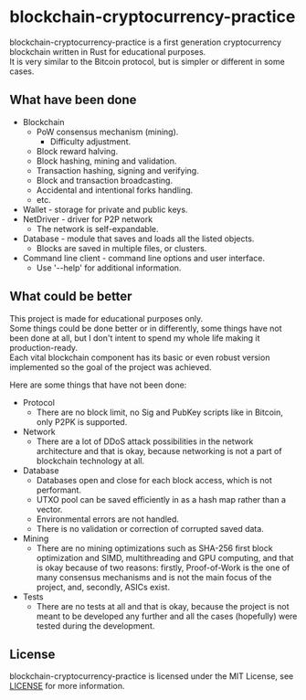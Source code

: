 # blockchain-cryptocurrency-practice
blockchain-cryptocurrency-practice is a first generation cryptocurrency blockchain
written in Rust for educational purposes.  
It is very similar to the Bitcoin protocol, but is simpler or different in some cases.

## What have been done
 - Blockchain
   - PoW consensus mechanism (mining).
     - Difficulty adjustment.
   - Block reward halving.
   - Block hashing, mining and validation.
   - Transaction hashing, signing and verifying.
   - Block and transaction broadcasting.
   - Accidental and intentional forks handling.
   - etc.
 - Wallet - storage for private and public keys.
 - NetDriver - driver for P2P network
   - The network is self-expandable.
 - Database - module that saves and loads all the listed objects.
   - Blocks are saved in multiple files, or clusters.
 - Command line client - command line options and user interface.
   - Use '--help' for additional information.

## What could be better
This project is made for educational purposes only.  
Some things could be done better or in differently, some things have not been done at all,
but I don't intent to spend my whole life making it production-ready.  
Each vital blockchain component has its basic or even robust version implemented
so the goal of the project was achieved.

Here are some things that have not been done:
 - Protocol
   - There are no block limit, no Sig and PubKey scripts like in Bitcoin,
     only P2PK is supported.
 - Network
   - There are a lot of DDoS attack possibilities in the network architecture
     and that is okay, because networking is not a part of blockchain technology at all.
 - Database
   - Databases open and close for each block access, which is not performant.
   - UTXO pool can be saved efficiently in as a hash map rather than a vector.
   - Environmental errors are not handled.
   - There is no validation or correction of corrupted saved data.
 - Mining
   - There are no mining optimizations such as SHA-256 first block optimization and SIMD,
     multithreading and GPU computing, and that is okay because of two reasons:
     firstly, Proof-of-Work is the one of many consensus mechanisms and is not
     the main focus of the project, and, secondly, ASICs exist.
 - Tests
   - There are no tests at all and that is okay, because the project is not meant
     to be developed any further and all the cases (hopefully)
     were tested during the development.

## License
blockchain-cryptocurrency-practice is licensed under the MIT License, see [LICENSE](LICENSE) for more information.
